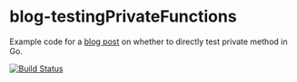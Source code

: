 # blog-testingPrivateFunctions
Example code for a [blog post](http://blog.mark-bradley.net/2017/03/11/code-coverage-testing-private-functions/) on whether to directly test private method in Go.


[![Build Status](https://travis-ci.org/braddle/blog-testingPrivateFunctions.svg?branch=master)](https://travis-ci.org/braddle/blog-testingPrivateFunctions)
